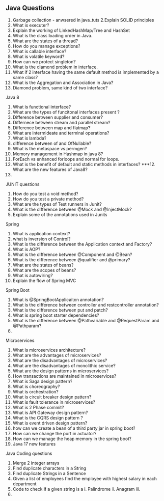 ## Java Questions


1. Garbage collection - anwsered in java_tuts
2.Explain SOLID principles
3. What is executer?
4. Explain the working of LinkedHashMap/Tree and HashSet
5. What is the class loading order in Java.
6. What are the states of a thread?
7. How do you manage exceptions?
8. What is callable interface?
9. What is volatile keyword?
10. How can we protect singleton?
11. What is the diamond problem in interface.
12. What if 2 interface having the same default method is implemented by a same class?
13. What is the Aggregation and Association in Java?
14. Diamond problem, same kind of two interface?
    


Java 8
1. What is functional interface?
2. What are the types of funcitonal interfaces present ?
3. Difference between supplier and consumer?
4. Differnece between stream and parallel stream?
5. Difference between map and flatmap?
6. What are intermideate and terminal operations?
7. What is lambda?
8. difference between of and OfNullable?
8. What is the metaspace vs permgen?
9. Memory management in Hashmap in java 8?
10. ForEach vs enhanced forloops and normal for loops.
11. What is the benefit of default and static methods in interfaces?
***12. What are the new features of Java8?
13. 


JUNIT questions
1. How do you test a void method?
2. How do you test a private method?
3. What are the types of Test runners  in Junit?
4. What is the difference between @Mock and @InjectMock?
5. Explain some of the annotations used in Junits

Spring
1. What is application context?
2. what is inversion of Control?
3. What is the difference between the Application context and Factory?
4. What is AOP?
5. What is the difference between @Component and @Bean?
6. What is the difference between @qualifier and @primary?
7. What are the states of beans?
8. What are the scopes of beans?
9. What is autowiring?
10. Explain the flow of Spring MVC


Spring Boot
1. What is @SpringBootApplicaiton annotation?
2. What is the difference between controller and restcontroller annotation?
3. What is the difference between put and patch?
4. What is spring boot starter dependencies?
5. What is the difference between @Pathvariable and @RequestParam and @Pathparam?
6. 

Microservices
1. What is microservices architecture?
2. What are the advantages of microservices?
3. What are the disadvantages of microservices?
4. What are the disadvantages of monolithic service?
5. What are the design patterns in microservices?
6. How transactions are maintained in microservices?
7. What is Saga design pattern?
8. What is choreography?
9. What is orchestration?
10. What is circuit breaker design pattern?
11. What is fault tolerance in microservices?
12. What is 2 Phase commit?
13. What is API Gateway design pattern?
14. What is the CQRS design pattern ?
15. What is event driven design pattern?
16. how can we create a bean of a third party jar in spring boot?
17. How can we change the port in actuator?
18. How can we manage the heap memory in the spring boot?
19. Java 17 new features

Java Coding questions 
1. Merge 2 integer arrays
2. Find duplicate characters in a String
3. Find duplicate Strings in a Sentence
4. Given a list of employees find the employee with highest salary in each department
5. Code to check if a given string is a 
	i. Palindrome
	ii. Anagram
	iii. 
6. 


